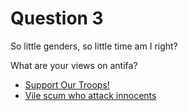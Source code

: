 # Question 3

So little genders, so little time am I right?

What are your views on antifa?

- [Support Our Troops!](/q4.md)
- [Vile scum who attack innocents](/sorry.md)
